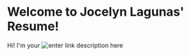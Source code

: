 # Welcome to Jocelyn Lagunas' Resume!

Hi! I'm your ![enter link description here](https://lh3.googleusercontent.com/ILT36E406lxk9HcU2PM6m067_ObQyGyyxZTNOLgJWFvQ7KRXfAKYwxVNuGp8NydzNliU3asTq3GQ) 